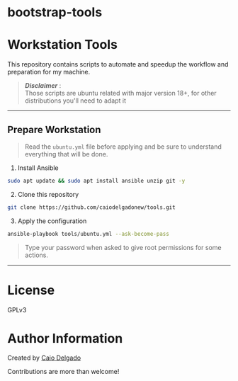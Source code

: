 # bootstrap-tools
# Workstation Tools

This repository contains scripts to automate and speedup the workflow and preparation for my machine.

> **_Disclaimer_** :  
> Those scripts are ubuntu related with major version 18+, for other distributions you'll need to adapt it
___

## Prepare Workstation

> Read the `ubuntu.yml` file before applying and be sure to understand everything that will be done.

1. Install Ansible
```bash
sudo apt update && sudo apt install ansible unzip git -y
```
2. Clone this repository
```bash
git clone https://github.com/caiodelgadonew/tools.git
```

3. Apply the configuration
```bash
ansible-playbook tools/ubuntu.yml --ask-become-pass
```
>Type your password when asked to give root permissions for some actions.
___

# License
GPLv3

# Author Information
Created by [Caio Delgado](https://linktr.ee/caiodelgadonew)

Contributions are more than welcome!